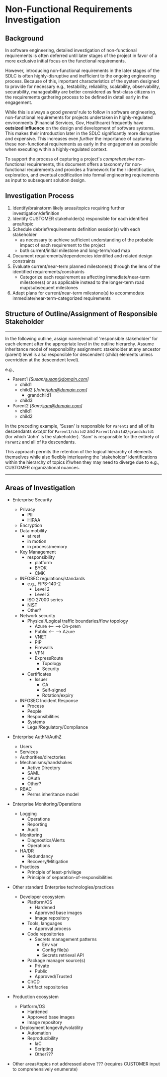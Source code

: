 # Non-Functional Requirements Investigation

## Background

In software engineering, detailed investigation of non-functional requirements is often deferred until later stages of the project in favor of a more exclusive initial focus on the functional requirements.

However, introducing non-functional requirements in the later stages of the SDLC is often highly-disruptive and inefficient to the ongoing engineering process.  Because of this, important characteristics of the system designed to provide for necessary e.g., testability, reliability, scalability, observability, securability, manageability are better considered as first-class citizens in the requirements gathering process to be defined in detail early in the engagement.

While this is always a good _general_ rule to follow in software engineering, non-functional requirements for projects undertaken in highly-regulated environments (Financial Services, Gov, Healthcare) frequently have __outsized influence__ on the design and development of software systems. This makes their introduction later in the SDLC significantly more disruptive and expensive.  This increases even _further_ the importance of capturing these non-functional requirements as early in the engagement as possible when executing within a highly-regulated context.

To support the process of capturing a project's _comprehensive_ non-functional requirements, this document offers a taxonomy for non-functional requirements and provides a framework for their identification, exploration, and eventual codification into formal engineering requirements as input to subsequent solution design.

## Investigation Process

1. Identify/brainstorm likely areas/topics requiring further investigation/definition
1. Identify CUSTOMER stakeholder(s) responsible for each identified area/topic
1. Schedule debrief/requirements definition session(s) with each stakeholder
    * as necessary to achieve sufficient understanding of the probable impact of each requirement to the project
    * both current/initial milestone and long-term/road map
1. Document requirements/dependencies identified and related design constraints
1. Evaluate current/near-term planned milestone(s) through the lens of the identified requirements/constraints
    * Categorize each requirement as affecting immediate/near-term milestone(s) or as applicable instead to the longer-term road map/subsequent milestones
1. Adapt plans for current/near-term milestone(s) to accommodate immediate/near-term-categorized requirements

## Structure of Outline/Assignment of Responsible Stakeholder

***
In the following outline, assign name/email of 'responsible stakeholder' for each element after the appropriate level in the outline hierarchy.  Assume inheritance model of responsibility assignment: stakeholder at any ancestor (parent) level is also responsible for descendent (child) elements unless overridden at the descendent level).

e.g.,

* Parent1 *[Susan/susan@domain.com]*
  * child1
  * child2 *[John/john@domain.com]*
    * grandchild1
  * child3
* Parent2 *[Sam/sam@domain.com]*
  * child1
  * child2

In the preceding example, 'Susan' is responsible for `Parent1` and all of its descendants _except_ for `Parent1/child2` and `Parent1/child2/grandchild1`  (for which 'John' is the stakeholder).  'Sam' is responsible for the entirety of `Parent2` and all of its descendants.

This approach permits the retention of the logical hierarchy of elements themselves while also flexibly interleaving the 'stakeholder' identifications within the hierarchy of topics if/when they may need to diverge due to e.g., CUSTOMER organizational nuances.

***

## Areas of Investigation

* Enterprise Security
  * Privacy
    * PII
    * HIPAA
  * Encryption
  * Data mobility
    * at rest
    * in motion
    * in process/memory
  * Key Management
    * responsibility
      * platform
      * BYOK
      * CMK
  * INFOSEC regulations/standards
    * e.g., FIPS-140-2
      * Level 2
      * Level 3
    * ISO 27000 series
    * NIST
    * Other?
  * Network security
    * Physical/Logical traffic boundaries/flow topology
      * Azure <-- --> On-prem
      * Public <-- --> Azure
      * VNET
      * PIP
      * Firewalls
      * VPN
      * ExpressRoute
        * Topology
        * Security
    * Certificates
      * Issuer
        * CA
        * Self-signed
        * Rotation/expiry
  * INFOSEC Incident Response
    * Process
    * People
    * Responsibilities
    * Systems
    * Legal/Regulatory/Compliance
* Enterprise AuthN/AuthZ
  * Users
  * Services
  * Authorities/directories
  * Mechanisms/handshakes
    * Active Directory
    * SAML
    * OAuth
    * Other?
  * RBAC
    * Perms inheritance model
* Enterprise Monitoring/Operations
  * Logging
    * Operations
    * Reporting
    * Audit
  * Monitoring
    * Diagnostics/Alerts
    * Operations
  * HA/DR
    * Redundancy
    * Recovery/Mitigation
  * Practices
    * Principle of least-privilege
    * Principle of separation-of-responsibilities
* Other standard Enterprise technologies/practices
  * Developer ecosystem
    * Platform/OS
      * Hardened
      * Approved base images
      * Image repository
    * Tools, languages
      * Approval process
    * Code repositories
      * Secrets management patterns
        * Env var
        * Config file(s)
        * Secrets retrieval API
    * Package manager source(s)
      * Private
      * Public
      * Approved/Trusted
    * CI/CD
    * Artifact repositories
* Production ecosystem
  * Platform/OS
    * Hardened
    * Approved base images
    * Image repository
  * Deployment longevity/volatility
    * Automation
    * Reproducibility
      * IaC
      * Scripting
      * Other???

* Other areas/topics not addressed above ??? (requires CUSTOMER input to comprehensively enumerate)

